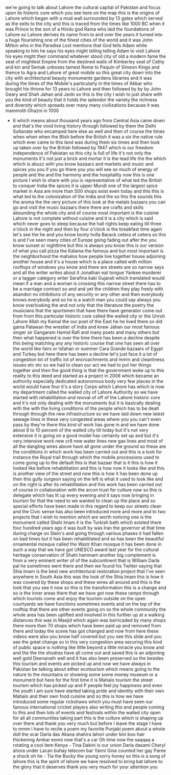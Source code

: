 
we&#39;re going to talk about Lahore the
cultural capital of Pakistan and focus
upon its historic core which you see
here on the map this is the origins of
Lahore which began with a mud wall
surrounded by 13 gates which served as
the exits to the city and this is traced
from the times like 1000 BC when it was
Prince lo the son of a Hindu god Rama
who laid the foundations of Lahore so
Lahore derives its name from lo and over
the years it turned into a huge
flourishing one of the finest cities of
the world and it was John Milton who in
the Paradise Lost mentions that God
tells Adam while speaking to him he says
his eyes might telling telling Adam to
visit Lahore his eyes might their
command whatever stood city of old a
modern fame the seat of mightiest Empire
from the destined walls of Kimberley
seat of Cathy and kin and Semak unboxes
tamest Rome to Paquin of Simeon Kings
and thence to Agra and Lahore of great
mobile so this great city down into the
city with architectural beauty monuments
gardens libraries and it was during the
times of the Mobile&#39;s particularly in
the times of Akbar who brought his
throne for 13 years to Lahore and then
followed by by by John Geary and Shah
Jahan and Janki so this is the city I
wish to just share with you the kind of
beauty that it holds the splendor the
variety the richness and diversity which
spreads over many many civilizations
because it was mammoth Ghazni in 1000
- 6 which means
about thousand years ago from Central
Asia came down and that&#39;s the vivid
living history through followed by them
the Delhi Sultanate who encamped here
else as well and then of course the
times when when when the Blish before
the British it was a six the native rule
which ever came to this land was during
them six times and then took up taken
over by the British followed by 1947
which is our freedom independence of
Pakistan so this city is full of life
it&#39;s not only the monuments it&#39;s not
just a brick and mortar it is the lead
life the the which which is abuzz with
you know bazaars and markets and music
and spices you you if you go there you
you will see so much of energy of people
and the and the harmony and the
hospitality now this is one picture I
wish to share with you is representative
of what led the British to conquer India
the spices it is upper Mundi one of the
largest spice market in Asia are more
than 500 shops exist even today and this
this is what led to the colonization of
the India and the so this the sounds
this the aroma the the very picture of
this look at the metals bazaars you can
go and visit the music bazaars there
there are crafts and skills abounding
the whole city and of course most
important is the cuisine Lahore is not
complete without cuisine and it is a
city which is said which never goes to
sleep because the hall rights keep
eating till three o&#39;clock in the night
and then by four o&#39;clock is the
breakfast time again let&#39;s see the he
and you know booty holla Barack cetera
et cetera so
this is and I&#39;ve seen many cities of
Europe going fading out after the you
know sunset or nighttime but this is
always you know this is our version of
what you call pizza the Kalama the
famous and but most important is the
neighborhood the mahalos how people live
together house adjoining another house
and it&#39;s a house which is a place called
with million rooftops of windows you
know and there are streets are so narrow
says and all the writer writes about it
Jonathan eat tongue Yankee murderer or a
tagger category enter Serafina kaki
Gujarati which translated would mean if
a man and a woman is crossing this
narrow street there has to be a marriage
contract so and and yet the children
they play freely with abandon no
inhibitions of any security or any other
and then everybody knows everybody and
so he is a watch man you could say
always you know overlooking the and not
only that the literature the poetry the
musicians that the sportsmen that have
there have generator come out from from
this particular historic core called the
walled city or the Unruh Lahore Allah my
Kamal the our poet of the East he he
lived there so did gama Palawan the
wrestler of India and knew Jahan our
most famous singer sir Gangaram Hamid
Rafi and many poets and many others but
then what happened is over the time
there has been a decline despite this
being matching any any historic course
that one has seen all over the world
like fairs or Isfahan or summer Cara
Grande bazaars of Egypt and Turkey but
here there has been a decline let&#39;s just
face it a lot of congestion lot of
traffic lot of encroachments and mmm and
cleanliness issues etc etc
so we had to clean our act we had to put
her things together and then the good
thing is that the government woke up to
this reality to this deed and started as
a project in 2006 which became an
authority especially dedicated
autonomous body very few places in the
world would have four it&#39;s a story Corps
which Lahore has which is now my
department called the walled city of
Lahore Authority so we have started with
rehabilitation and revival of off of the
Lahore historic core and it&#39;s not only
dealing with the monuments but it is
basically dealing with the with the
living conditions of the people which
has to be dealt through through the new
infrastructure so we have laid down new
latest sewage lines in these very
congested areas where you you can&#39;t even
pass by they&#39;re there this kind of work
has gone in and we have done about 8 to
10 percent of the walled city till today
but it&#39;s not very extensive it is going
on a good model has certainly set up and
but it&#39;s very intensive work new cr8 new
water lines new gas lines and most of
all the dangling wires above have all
gone under the ground so these are the
conditions in which work has been
carried out and this is a look for
instance the Royal trail through which
the mobile processions used to come
going up to the default this is that
bazaar that is it this is how it looked
like before rehabilitation and this is
how now it looks like and this is
another view of the street and now this
is how it has been done up then this
gully surgeon saying on the left is what
it used to look like and on the right is
after its rehabilitation and this work
has been carried out of course in
collaboration with the arcon trust for
culture now so this is delegate which
has lit up every evening and it says now
bringing in tourism for that the
need to we wanted to clean up the place
and so special efforts have been made in
this regard to keep our streets clean
and the Civic sense has also been
introduced more and more and to two
projects that I wish to mention which
are worth noticing one is the monument
called Shahi Imam it is the Turkish bath
which existed there four hundred years
ago it was built by was Iran the
governor at that time during charge on
Stein&#39;s and going through various phases
it had fallen on bad times but it has
been rehabilitated and so has been the
beautiful ornamental mosque called the
Wazir Khan mosque it has been done in
such a way that we have got UNESCO award
last year for the cultural heritage
conservation of Shahi hammam another big
complement is from a very eminent writer
of of the subcontinent that is William
Darla pal he sometimes went there and
then we found his Twitter saying that
Shia Imam is the best new architectural
restoration project that I&#39;ve seen
anywhere in South Asia this was the look
of the Shia Imam this is how it was
covered by these shops and these wires
all around and this is the look that you
see it now so this is the transformation
this is a change and so is the inner
areas there that we have got now these
ramps through which tourists come and
enjoy the tourism outside on the open
courtyards we have functions sometimes
events and on the top of the rooftop
that there are other events going on so
the whole community the whole area has
been uplifted and involved in this
further up at a walking distances this
was in Masjid which again was barricaded
by many shops there
more than 70 shops which have been paid
up and removed from there and today the
scene has got changed and now from here
these videos were also you know half
covered but you see this slide and you
see the great change so in this very
congestion area securing this kind of
public space is nothing like little
beyond a little miracle you know and and
the the the shudras have all come out
and saved this is an adjoining well gold
Deenanath well and it has also been
preserved
so the besides this tourism and events
are picked up and now we have always in
Pakistan be talking about either
ecotourism which means going to the
nature to the mountains or showing some
some money museum or a monument but here
for the first time it is Mahalo tourism
the street tourism which has picked up
and P people feel joy happiness and even
the youth I am sure have started taking
pride and identity with their own Mahalo
and their own food cuisine and so this
is how we have introduced some regular
rickshaws which you must have seen our
famous international cricket players
also writing this and people coming to
this and then lots of events and
festivals within the walled city open
for all all communities taking part this
is the culture which is shaping up over
there and thank you very much but before
I leave the stage I have to mmm
I have to recite a poem my favorite
Punjabi poem about a whole doll the scar
Darla das Akana shahira lahori under
kini boo hair thickening Ambar eonni now
that&#39;s a car
Oh time
now the saqqaq a rotating a cool item
Kenya - Tina Dakini is our union Darla
dasami Cheryl ahora under Lacan buhay
telecom bar Yanni
Gina counted her gay Paree a shock
oh he - Tia the Bucky the young sorry
honey
so this is a song of lahore this is the
spirit of lahore we have resolved to
bring bat lahore to the glory that it
deserves
thank you very much for your attention
you
